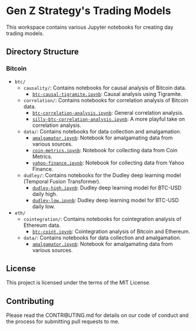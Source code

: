 # Gen Z Strategy's Trading Models
This workspace contains various Jupyter notebooks for creating day trading models.

## Directory Structure

### Bitcoin
- `btc/`
  - `causality/`: Contains notebooks for causal analysis of Bitcoin data.
    - [`btc-causal-tigramite.ipynb`](btc/causality/btc-causal-tigramite.ipynb): Causal analysis using Tigramite.
  - `correlation/`: Contains notebooks for correlation analysis of Bitcoin data.
    - [`btc-correlation-analysis.ipynb`](btc/correlation/btc-correlation-analysis.ipynb): General correlation analysis.
    - [`silly-btc-correlation-analysis.ipynb`](btc/correlation/silly-btc-correlation-analysis.ipynb): A more playful take on correlation analysis.
  - `data/`: Contains notebooks for data collection and amalgamation.
    - [`amalgamator.ipynb`](btc/data/amalgamator.ipynb): Notebook for amalgamating data from various sources.
    - [`coin-metrics.ipynb`](btc/data/coin-metrics.ipynb): Notebook for collecting data from Coin Metrics.
    - [`yahoo-finance.ipynb`](btc/data/yahoo-finance.ipynb): Notebook for collecting data from Yahoo Finance.
  - `dudley/`: Contains notebooks for the Dudley deep learning model (Temporal Fusion Transformer).
    - [`dudley-high.ipynb`](btc/dudley/dudley-high.ipynb): Dudley deep learning model for BTC-USD daily high.
    - [`dudley-low.ipynb`](btc/dudley/dudley-low.ipynb): Dudley deep learning model for BTC-USD daily low.
- `eth/`
  - `cointegration/`: Contains notebooks for cointegration analysis of Ethereum data.
    - [`btc-coint.ipynb`](eth/cointegration/btc-coint.ipynb): Cointegration analysis of Bitcoin and Ethereum.
  - `data/`: Contains notebooks for data collection and amalgamation.
    - [`amalgamator.ipynb`](eth/data/amalgamator.ipynb): Notebook for amalgamating data from various sources.
## License

This project is licensed under the terms of the MIT License.

## Contributing

Please read the CONTRIBUTING.md for details on our code of conduct and the process for submitting pull requests to me.
